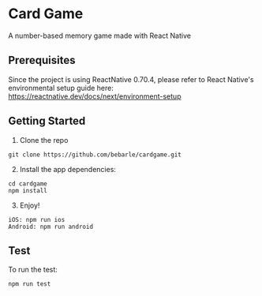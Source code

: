 # Card Game
A number-based memory game made with React Native

## Prerequisites
Since the project is using ReactNative 0.70.4, please refer to React Native's environmental setup guide here:
https://reactnative.dev/docs/next/environment-setup

## Getting Started
1. Clone the repo
```
git clone https://github.com/bebarle/cardgame.git
```

2. Install the app dependencies:
```
cd cardgame
npm install
```

3. Enjoy!
```
iOS: npm run ios
Android: npm run android
```

## Test
To run the test:
```
npm run test
```